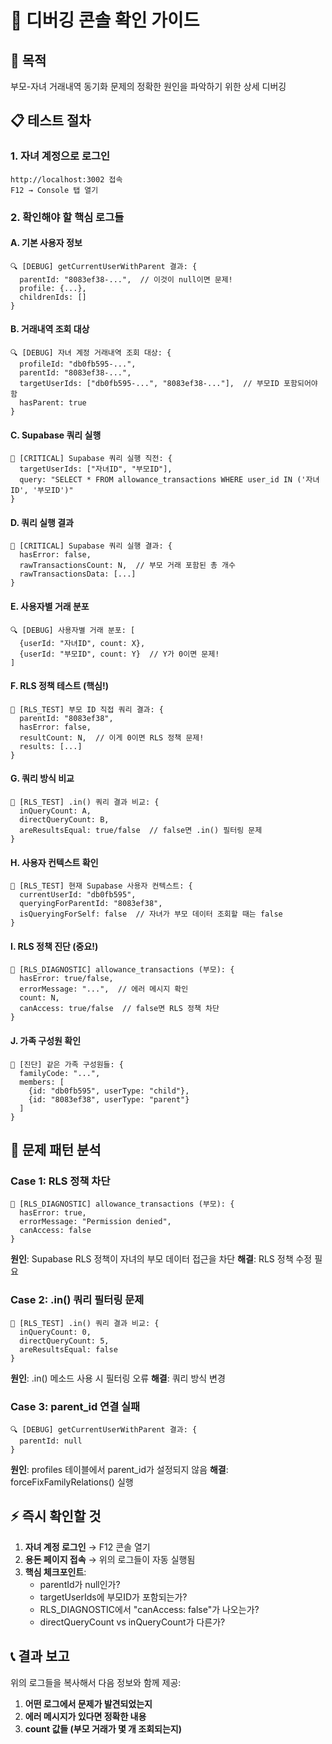 # 🚨 디버깅 콘솔 확인 가이드

## 🎯 목적
부모-자녀 거래내역 동기화 문제의 정확한 원인을 파악하기 위한 상세 디버깅

## 📋 테스트 절차

### 1. 자녀 계정으로 로그인
```
http://localhost:3002 접속
F12 → Console 탭 열기
```

### 2. 확인해야 할 핵심 로그들

#### A. 기본 사용자 정보
```
🔍 [DEBUG] getCurrentUserWithParent 결과: {
  parentId: "8083ef38-...",  // 이것이 null이면 문제!
  profile: {...},
  childrenIds: []
}
```

#### B. 거래내역 조회 대상
```
🔍 [DEBUG] 자녀 계정 거래내역 조회 대상: {
  profileId: "db0fb595-...",
  parentId: "8083ef38-...",
  targetUserIds: ["db0fb595-...", "8083ef38-..."],  // 부모ID 포함되어야 함
  hasParent: true
}
```

#### C. Supabase 쿼리 실행
```
🚨 [CRITICAL] Supabase 쿼리 실행 직전: {
  targetUserIds: ["자녀ID", "부모ID"],
  query: "SELECT * FROM allowance_transactions WHERE user_id IN ('자녀ID', '부모ID')"
}
```

#### D. 쿼리 실행 결과
```
🚨 [CRITICAL] Supabase 쿼리 실행 결과: {
  hasError: false,
  rawTransactionsCount: N,  // 부모 거래 포함된 총 개수
  rawTransactionsData: [...]
}
```

#### E. 사용자별 거래 분포
```
🔍 [DEBUG] 사용자별 거래 분포: [
  {userId: "자녀ID", count: X},
  {userId: "부모ID", count: Y}  // Y가 0이면 문제!
]
```

#### F. RLS 정책 테스트 (핵심!)
```
🚨 [RLS_TEST] 부모 ID 직접 쿼리 결과: {
  parentId: "8083ef38",
  hasError: false,
  resultCount: N,  // 이게 0이면 RLS 정책 문제!
  results: [...]
}
```

#### G. 쿼리 방식 비교
```
🚨 [RLS_TEST] .in() 쿼리 결과 비교: {
  inQueryCount: A,
  directQueryCount: B,
  areResultsEqual: true/false  // false면 .in() 필터링 문제
}
```

#### H. 사용자 컨텍스트 확인
```
🚨 [RLS_TEST] 현재 Supabase 사용자 컨텍스트: {
  currentUserId: "db0fb595",
  queryingForParentId: "8083ef38",
  isQueryingForSelf: false  // 자녀가 부모 데이터 조회할 때는 false
}
```

#### I. RLS 정책 진단 (중요!)
```
🚨 [RLS_DIAGNOSTIC] allowance_transactions (부모): {
  hasError: true/false,
  errorMessage: "...",  // 에러 메시지 확인
  count: N,
  canAccess: true/false  // false면 RLS 정책 차단
}
```

#### J. 가족 구성원 확인
```
🔧 [진단] 같은 가족 구성원들: {
  familyCode: "...",
  members: [
    {id: "db0fb595", userType: "child"},
    {id: "8083ef38", userType: "parent"}
  ]
}
```

## 🚨 문제 패턴 분석

### Case 1: RLS 정책 차단
```
🚨 [RLS_DIAGNOSTIC] allowance_transactions (부모): {
  hasError: true,
  errorMessage: "Permission denied",
  canAccess: false
}
```
**원인**: Supabase RLS 정책이 자녀의 부모 데이터 접근을 차단
**해결**: RLS 정책 수정 필요

### Case 2: .in() 쿼리 필터링 문제
```
🚨 [RLS_TEST] .in() 쿼리 결과 비교: {
  inQueryCount: 0,
  directQueryCount: 5,
  areResultsEqual: false
}
```
**원인**: .in() 메소드 사용 시 필터링 오류
**해결**: 쿼리 방식 변경

### Case 3: parent_id 연결 실패
```
🔍 [DEBUG] getCurrentUserWithParent 결과: {
  parentId: null
}
```
**원인**: profiles 테이블에서 parent_id가 설정되지 않음
**해결**: forceFixFamilyRelations() 실행

## ⚡ 즉시 확인할 것

1. **자녀 계정 로그인** → F12 콘솔 열기
2. **용돈 페이지 접속** → 위의 로그들이 자동 실행됨  
3. **핵심 체크포인트**:
   - parentId가 null인가?
   - targetUserIds에 부모ID가 포함되는가?
   - RLS_DIAGNOSTIC에서 "canAccess: false"가 나오는가?
   - directQueryCount vs inQueryCount가 다른가?

## 📞 결과 보고

위의 로그들을 복사해서 다음 정보와 함께 제공:
1. **어떤 로그에서 문제가 발견되었는지**
2. **에러 메시지가 있다면 정확한 내용**
3. **count 값들 (부모 거래가 몇 개 조회되는지)**